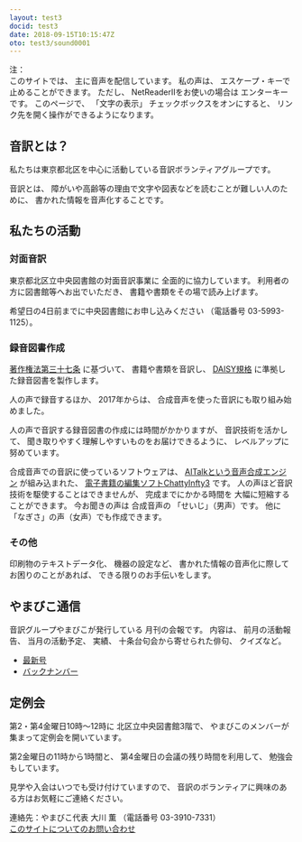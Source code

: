 ```yaml
---
layout: test3
docid: test3
date: 2018-09-15T10:15:47Z
oto: test3/sound0001
---
```

   
<!--span data-dur="2.05" data-begin="0.000" id="mrii_0001">  </span>
<span data-dur="2.708" data-begin="2.050" id="xmri_0001">音訳グループ やまびこ</span>
<span data-dur="1.641" data-begin="4.758" id="xmri_0002">読み上げ時間：</span>
span data-dur="2.971" data-begin="6.399" id="xmri_0003">約4分50秒</span-->

<span data-dur="1.393" data-begin="9.370" id="xmri_0004">注：</span>  
<span data-dur="1.504" data-begin="10.763" id="xmri_0005">このサイトでは、</span>
<span data-dur="4.297" data-begin="12.267" id="xmri_0006">主に音声を配信しています。</span>
<span data-dur="1.583" data-begin="16.564" id="xmri_0007">私の声は、</span>
<span data-dur="3.667" data-begin="18.147" id="xmri_0008">エスケープ・キーで止めることができます。</span>
<span data-dur="1" data-begin="21.814" id="xmri_0009">ただし、</span>
<span data-dur="3.354" data-begin="22.814" id="xmri_000A">NetReaderIIをお使いの場合は</span>
<span data-dur="2.986" data-begin="26.168" id="xmri_000B">エンターキーです。</span>
<span data-dur="1.397" data-begin="29.154" id="xmri_000C">このページで、</span>
<span data-dur="1.631" data-begin="30.551" id="xmri_000D">「文字の表示」</span>
<span data-dur="2.541" data-begin="32.182" id="xmri_000E">チェックボックスをオンにすると、</span>
<span data-dur="4.856" data-begin="34.723" id="xmri_000F">リンク先を開く操作ができるようになります。</span>

<!--span data-dur="3.087" data-begin="39.579" id="xmri_0010">注終わり。</span-->


## <span data-dur="2.968" data-begin="42.666" id="xmri_0011">音訳とは？</span>

<span data-dur="7.975" data-begin="45.634" id="xmri_0012">私たちは東京都北区を中心に活動している音訳ボランティアグループです。</span>

<span data-dur="1.436" data-begin="53.609" id="xmri_0013">音訳とは、</span>
<span data-dur="6.511" data-begin="55.045" id="xmri_0014">障がいや高齢等の理由で文字や図表などを読むことが難しい人のために、</span>
<span data-dur="5.13" data-begin="61.556" id="xmri_0015">書かれた情報を音声化することです。</span>

## <span data-dur="2.817" data-begin="66.686" id="xmri_0016">私たちの活動</span>


### <span data-dur="2.417" data-begin="69.503" id="xmri_0017">対面音訳</span>

<span data-dur="4.535" data-begin="71.920" id="xmri_0018">東京都北区立中央図書館の対面音訳事業に</span>
<span data-dur="4.012" data-begin="76.455" id="xmri_0019">全面的に協力しています。</span>
<span data-dur="3.629" data-begin="80.467" id="xmri_001A">利用者の方に図書館等へお出でいただき、</span>
<span data-dur="4.558" data-begin="84.096" id="xmri_001B">書籍や書類をその場で読み上げます。</span>

<span data-dur="4.613" data-begin="88.654" id="xmri_001C">希望日の4日前までに中央図書館にお申し込みください</span>
<span data-dur="1.627" data-begin="93.267" id="xmri_001D">（電話番号</span>
<span data-dur="5.176" data-begin="94.894" id="xmri_001E">03-5993-1125）。</span>

### <span data-dur="2.964" data-begin="100.070" id="xmri_001F">録音図書作成</span>

<span data-dur="2.857" data-begin="103.034" id="xmri_0020"><a href="http://elaws.e-gov.go.jp/search/elawsSearch/elaws_search/lsg0500/detail?lawId=345AC0000000048&openerCode=1" data-dur="1.782" data-begin="105.891" id="xmri_0021">著作権法第三十七条</a></span>
<span data-dur="1.602" data-begin="107.673" id="xmri_0022">に基づいて、</span>
<span data-dur="2.828" data-begin="109.275" id="xmri_0023">書籍や書類を音訳し、</span>
<span data-dur="1.613" data-begin="112.103" id="xmri_0024"><a href="http://www.dinf.ne.jp/doc/daisy/" data-dur="1.782" data-begin="113.716" id="xmri_0025">DAISY規格</a></span>
<span data-dur="4.997" data-begin="115.498" id="xmri_0026">に準拠した録音図書を製作します。</span>

<span data-dur="2.564" data-begin="120.495" id="xmri_0027">人の声で録音するほか、</span>
<span data-dur="2.268" data-begin="123.059" id="xmri_0028">2017年からは、</span>
<span data-dur="5.75" data-begin="125.327" id="xmri_0029">合成音声を使った音訳にも取り組み始めました。</span>

<span data-dur="5.761" data-begin="131.077" id="xmri_002A">人の声で音訳する録音図書の作成には時間がかかりますが、</span>
<span data-dur="2.211" data-begin="136.838" id="xmri_002B">音訳技術を活かして、</span>
<span data-dur="4.473" data-begin="139.049" id="xmri_002C">聞き取りやすく理解しやすいものをお届けできるように、</span>
<span data-dur="3.587" data-begin="143.522" id="xmri_002D">レベルアップに努めています。</span>

<span data-dur="4.312" data-begin="147.109" id="xmri_002E">合成音声での音訳に使っているソフトウェアは、</span>
<span data-dur="3.609" data-begin="151.421" id="xmri_002F"><a href="https://www.ai-j.jp/about/" data-dur="1.782" data-begin="155.030" id="xmri_0030">AITalkという音声合成エンジン</a></span>
<span data-dur="1.712" data-begin="156.812" id="xmri_0031">が組み込まれた、</span>
<span data-dur="4.304" data-begin="158.524" id="xmri_0032"><a href="http://www.sciaccess.net/jp/ChattyInfty/" data-dur="1.782" data-begin="162.828" id="xmri_0033">電子書籍の編集ソフトChattyInfty3</a></span>
<span data-dur="1.801" data-begin="164.610" id="xmri_0034">です。</span>
<span data-dur="4.566" data-begin="166.411" id="xmri_0035">人の声ほど音訳技術を駆使することはできませんが、</span>
<span data-dur="2.456" data-begin="170.977" id="xmri_0036">完成までにかかる時間を</span>
<span data-dur="3.675" data-begin="173.433" id="xmri_0037">大幅に短縮することができます。</span>
<span data-dur="1.858" data-begin="177.108" id="xmri_0038">今お聞きの声は</span>
<span data-dur="1.832" data-begin="178.966" id="xmri_0039">合成音声の</span>
<span data-dur="2.161" data-begin="180.798" id="xmri_003A">「せいじ」（男声）です。</span>
<span data-dur="1.059" data-begin="182.959" id="xmri_003B">他に</span>
<span data-dur="4.114" data-begin="184.018" id="xmri_003C">「なぎさ」の声（女声）でも作成できます。</span>

### <span data-dur="2.067" data-begin="188.132" id="xmri_003D">その他</span>

<span data-dur="2.549" data-begin="190.199" id="xmri_003E">印刷物のテキストデータ化、</span>
<span data-dur="1.762" data-begin="192.748" id="xmri_003F">機器の設定など、</span>
<span data-dur="4.613" data-begin="194.510" id="xmri_0040">書かれた情報の音声化に際してお困りのことがあれば、</span>
<span data-dur="4.328" data-begin="199.123" id="xmri_0041">できる限りのお手伝いをします。</span>

## <span data-dur="2.599" data-begin="203.451" id="xmri_0042">やまびこ通信</span>

<span data-dur="3.125" data-begin="206.050" id="xmri_0043">音訳グループやまびこが発行している</span>
<span data-dur="3.41" data-begin="209.175" id="xmri_0044">月刊の会報です。</span>
<span data-dur="1.296" data-begin="212.585" id="xmri_0045">内容は、</span>
<span data-dur="2.322" data-begin="213.881" id="xmri_0046">前月の活動報告、</span>
<span data-dur="2.144" data-begin="216.203" id="xmri_0047">当月の活動予定、</span>
<span data-dur="1.319" data-begin="218.347" id="xmri_0048">実績、</span>
<span data-dur="3.002" data-begin="219.666" id="xmri_0049">十条台句会から寄せられた俳句、</span>
<span data-dur="2.481" data-begin="222.668" id="xmri_004A">クイズなど。</span>

- <span data-dur="1.46" data-begin="225.149" id="xmri_004B"><a href="tusin201809.html" data-dur="2.282" data-begin="226.609" id="xmri_004C">最新号</a></span>
- <span data-dur="1.634" data-begin="228.891" id="xmri_004D"><a href="bn.html" data-dur="2.632" data-begin="230.525" id="xmri_004E">バックナンバー</a></span>

## <span data-dur="2.122" data-begin="233.157" id="xmri_004F">定例会</span>

<span data-dur="4.205" data-begin="235.279" id="xmri_0050">第2・第4金曜日10時～12時に</span>
<span data-dur="3.265" data-begin="239.484" id="xmri_0051">北区立中央図書館3階で、</span>
<span data-dur="5.677" data-begin="242.749" id="xmri_0052">やまびこのメンバーが集まって定例会を開いています。</span>

<span data-dur="3.785" data-begin="248.426" id="xmri_0053">第2金曜日の11時から1時間と、</span>
<span data-dur="3.971" data-begin="252.211" id="xmri_0054">第4金曜日の会議の残り時間を利用して、</span>
<span data-dur="3.51" data-begin="256.182" id="xmri_0055">勉強会もしています。</span>

<span data-dur="3.968" data-begin="259.692" id="xmri_0056">見学や入会はいつでも受け付けていますので、</span>
<span data-dur="6.459" data-begin="263.660" id="xmri_0057">音訳のボランティアに興味のある方はお気軽にご連絡ください。</span>

<span data-dur="4.057" data-begin="270.119" id="xmri_0058">連絡先：やまびこ代表 大川 薫</span>
<span data-dur="1.627" data-begin="274.176" id="xmri_0059">（電話番号</span>
<span data-dur="4.768" data-begin="275.803" id="xmri_005A">03-3910-7331）</span>  
<span data-dur="2.729" data-begin="280.571" id="xmri_005B"><a href="mailto:ymbk2016ml@gmail.com?Subject=やまびこウェブサイトについて" data-dur="2.632" data-begin="283.300" id="xmri_005C">このサイトについてのお問い合わせ</a></span>

<!--span data-dur="4.995" data-begin="285.932" id="xmri_005D">以上でこのページの読み上げは終わりです。</span>

<span data-dur="1.15" data-begin="290.927" id="xmri_005E"></span-->
